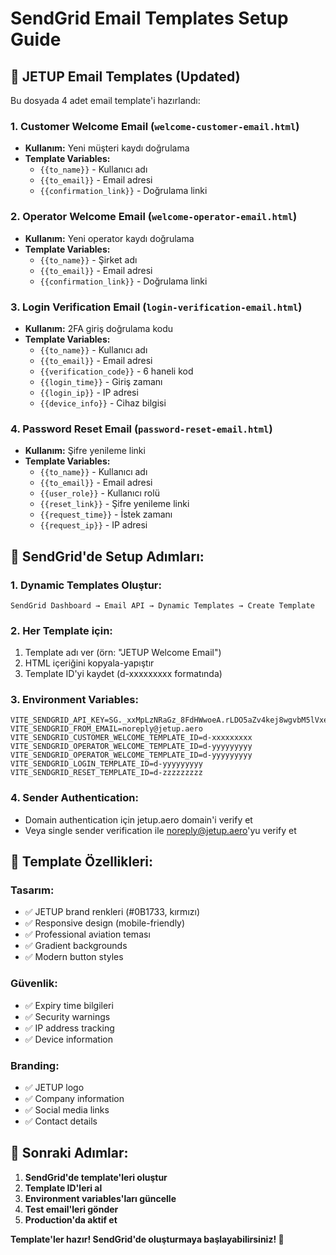 # SendGrid Email Templates Setup Guide

## 📧 JETUP Email Templates (Updated)

Bu dosyada 4 adet email template'i hazırlandı:

### 1. **Customer Welcome Email** (`welcome-customer-email.html`)
- **Kullanım:** Yeni müşteri kaydı doğrulama
- **Template Variables:**
  - `{{to_name}}` - Kullanıcı adı
  - `{{to_email}}` - Email adresi
  - `{{confirmation_link}}` - Doğrulama linki

### 2. **Operator Welcome Email** (`welcome-operator-email.html`)
- **Kullanım:** Yeni operator kaydı doğrulama
- **Template Variables:**
  - `{{to_name}}` - Şirket adı
  - `{{to_email}}` - Email adresi
  - `{{confirmation_link}}` - Doğrulama linki

### 3. **Login Verification Email** (`login-verification-email.html`)
- **Kullanım:** 2FA giriş doğrulama kodu
- **Template Variables:**
  - `{{to_name}}` - Kullanıcı adı
  - `{{to_email}}` - Email adresi
  - `{{verification_code}}` - 6 haneli kod
  - `{{login_time}}` - Giriş zamanı
  - `{{login_ip}}` - IP adresi
  - `{{device_info}}` - Cihaz bilgisi

### 4. **Password Reset Email** (`password-reset-email.html`)
- **Kullanım:** Şifre yenileme linki
- **Template Variables:**
  - `{{to_name}}` - Kullanıcı adı
  - `{{to_email}}` - Email adresi
  - `{{user_role}}` - Kullanıcı rolü
  - `{{reset_link}}` - Şifre yenileme linki
  - `{{request_time}}` - İstek zamanı
  - `{{request_ip}}` - IP adresi

## 🚀 SendGrid'de Setup Adımları:

### 1. **Dynamic Templates Oluştur:**
```
SendGrid Dashboard → Email API → Dynamic Templates → Create Template
```

### 2. **Her Template için:**
1. Template adı ver (örn: "JETUP Welcome Email")
2. HTML içeriğini kopyala-yapıştır
3. Template ID'yi kaydet (d-xxxxxxxxx formatında)

### 3. **Environment Variables:**
```env
VITE_SENDGRID_API_KEY=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
VITE_SENDGRID_FROM_EMAIL=noreply@jetup.aero
VITE_SENDGRID_CUSTOMER_WELCOME_TEMPLATE_ID=d-xxxxxxxxx
VITE_SENDGRID_OPERATOR_WELCOME_TEMPLATE_ID=d-yyyyyyyyy
VITE_SENDGRID_OPERATOR_WELCOME_TEMPLATE_ID=d-yyyyyyyyy
VITE_SENDGRID_LOGIN_TEMPLATE_ID=d-yyyyyyyyy
VITE_SENDGRID_RESET_TEMPLATE_ID=d-zzzzzzzzz
```

### 4. **Sender Authentication:**
- Domain authentication için jetup.aero domain'i verify et
- Veya single sender verification ile noreply@jetup.aero'yu verify et

## 🎨 **Template Özellikleri:**

### **Tasarım:**
- ✅ JETUP brand renkleri (#0B1733, kırmızı)
- ✅ Responsive design (mobile-friendly)
- ✅ Professional aviation teması
- ✅ Gradient backgrounds
- ✅ Modern button styles

### **Güvenlik:**
- ✅ Expiry time bilgileri
- ✅ Security warnings
- ✅ IP address tracking
- ✅ Device information

### **Branding:**
- ✅ JETUP logo
- ✅ Company information
- ✅ Social media links
- ✅ Contact details

## 📝 **Sonraki Adımlar:**

1. **SendGrid'de template'leri oluştur**
2. **Template ID'leri al**
3. **Environment variables'ları güncelle**
4. **Test email'leri gönder**
5. **Production'da aktif et**

**Template'ler hazır! SendGrid'de oluşturmaya başlayabilirsiniz! 🎯**